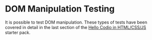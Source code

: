 # DOM Manipulation Testing

It is possible to test DOM manipulation. These types of tests have been covered in detail in the last section of the [Hello Codio in HTML/CSS/JS](https://codio.com/home/starter-packs/f1c63b4e-1fa8-406e-84a7-9b40d62eacf9) starter pack.